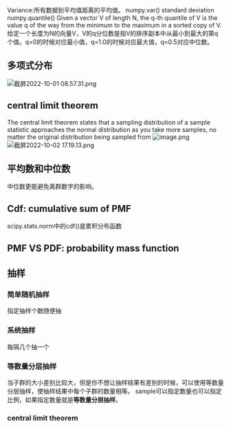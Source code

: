 Variance:所有数据到平均值距离的平均值。
numpy.var()
standard deviation 
numpy.quantile()
Given a vector V of length N, the q-th quantile of V is the value q of the way from the minimum to the maximum in a sorted copy of V. 
给定一个长度为N的向量V，V的q分位数是指V的排序副本中从最小到最大的第q个值。q=0的时候对应最小值，q=1.0的时候对应最大值，q=0.5对应中位数。
## 多项式分布
![截屏2022-10-01 08.57.31.png](https://cdn.nlark.com/yuque/0/2022/png/12388090/1664585926119-124df605-e2a2-4387-9a7f-960948b8be76.png#averageHue=%23fcfcfc&clientId=u68edfd8c-5131-4&errorMessage=unknown%20error&from=ui&id=u9e44eccb&originHeight=590&originWidth=1160&originalType=binary&ratio=1&rotation=0&showTitle=false&size=108207&status=error&style=none&taskId=u618e65f2-8872-4aa4-8c53-17d036f4aec&title=)
## central limit theorem
The central limit theorem states that a sampling distribution of a sample statistic approaches the normal distribution as you take more samples, no matter the original distribution being sampled from
![image.png](https://cdn.nlark.com/yuque/0/2022/png/12388090/1664673298912-74176a0c-b538-469c-b272-d48846298f93.png#averageHue=%23cbc8c2&clientId=u3e193070-571b-4&errorMessage=unknown%20error&from=paste&height=167&id=u4b9e5836&originHeight=334&originWidth=500&originalType=binary&ratio=1&rotation=0&showTitle=false&size=137074&status=error&style=none&taskId=u32f30fe8-be35-40ad-85a3-0d53a98a843&title=&width=250)
![截屏2022-10-02 17.19.13.png](https://cdn.nlark.com/yuque/0/2022/png/12388090/1664702391158-230c517b-d407-4058-88fe-340490c817cf.png#averageHue=%23fbf9f6&clientId=u578f06db-46d6-4&errorMessage=unknown%20error&from=ui&id=u608adc2d&originHeight=816&originWidth=1882&originalType=binary&ratio=1&rotation=0&showTitle=false&size=230812&status=error&style=none&taskId=ud5d012ba-5abd-47bb-826b-0bc9317c5a3&title=)
## 平均数和中位数
中位数更能避免离群数字的影响。
## Cdf: cumulative sum of PMF
scipy.stats.norm中的cdf()是累积分布函数

## PMF VS PDF: probability  mass function
## 抽样
### 简单随机抽样
指定抽样个数随便抽
### 系统抽样
每隔几个抽一个
### 等数量分层抽样
当子群的大小差别比较大，但是你不想让抽样结果有差别的时候，可以使用等数量分层抽样，使抽样结果中每个子群的数量相等。
sample可以指定数量也可以指定比例，如果指定数量就是**等数量分层抽样**。
### central limit theorem


